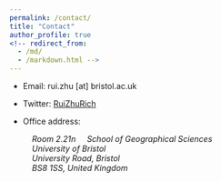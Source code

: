 ```yaml
---
permalink: /contact/
title: "Contact"
author_profile: true
<!-- redirect_from: 
  - /md/
  - /markdown.html -->
---
```


* Email: rui.zhu [at] bristol.ac.uk 
* Twitter: [RuiZhuRich](https://twitter.com/RuiZhuRich)
* Office address: 

  <address>
        &nbsp;&nbsp;&nbsp;     Room 2.21n
        &nbsp;&nbsp;&nbsp;     School of Geographical Sciences<br /> 
        &nbsp;&nbsp;&nbsp;     University of Bristol<br /> 
        &nbsp;&nbsp;&nbsp;     University Road, Bristol<br />
        &nbsp;&nbsp;&nbsp;     BS8 1SS, United Kingdom 
  </address> 
<!-- &nbsp;&nbsp;&nbsp;&nbsp;&nbsp;&nbsp;&nbsp; 2.21n, School of Geographical Sciences,
&nbsp;&nbsp;&nbsp;&nbsp;&nbsp;&nbsp;&nbsp; University of Bristol,
&nbsp;&nbsp;&nbsp;&nbsp;&nbsp;&nbsp;&nbsp; University Road, Bristol,
&nbsp;&nbsp;&nbsp;&nbsp;&nbsp;&nbsp;&nbsp; BS8 1SS, United Kingdom -->





